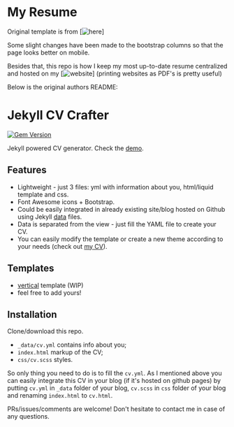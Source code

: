 # My Resume

Original template is from [![here](https://github.com/streetturtle/jekyll-cv-crafter)]

Some slight changes have been made to the bootstrap columns so that the page looks better on mobile.

Besides that, this repo is how I keep my most up-to-date resume centralized and hosted on my [![website](https://qafa.biz)] 
(printing websites as PDF's is pretty useful)

Below is the original authors README:

# Jekyll CV Crafter

[![Gem Version](https://badge.fury.io/rb/jekyll-cv-crafter.svg)](https://badge.fury.io/rb/jekyll-cv-crafter)

Jekyll powered CV generator. 
Check the [demo](http://pavelmakhov.com/jekyll-cv-crafter/).

## Features

 - Lightweight - just 3 files: yml with information about you, html/liquid template and css.
 - Font Awesome icons + Bootstrap.
 - Could be easily integrated in already existing site/blog hosted on Github using Jekyll [data](http://jekyllrb.com/docs/datafiles/) files.
 - Data is separated from the view - just fill the YAML file to create your CV.
 - You can easily modify the template or create a new theme according to your needs (check out [my CV](http://pavelmakhov.com/cv)).
 
## Templates

 - [vertical](http://pavelmakhov.com/jekyll-cv-crafter/cv-vertical) template (WIP)
 - feel free to add yours! 

## Installation

Clone/download this repo.

 - `_data/cv.yml` contains info about you;
 - `index.html` markup of the CV;
 - `css/cv.scss` styles.

So only thing you need to do is to fill the `cv.yml`. 
As I mentioned above you can easily integrate this CV in your blog (if it's hosted on github pages) by putting `cv.yml` in `_data` folder of your blog, `cv.scss` in `css` folder of your blog and renaming `index.html` to `cv.html`.
 
PRs/issues/comments are welcome! Don't hesitate to contact me in case of any questions.
